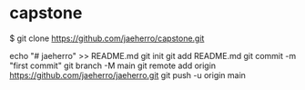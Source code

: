 # capstone

$ git clone https://github.com/jaeherro/capstone.git

echo "# jaeherro" >> README.md
git init
git add README.md
git commit -m "first commit"
git branch -M main
git remote add origin https://github.com/jaeherro/jaeherro.git
git push -u origin main

